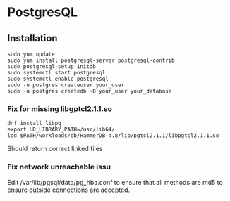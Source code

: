 # PostgresQL

## Installation

```
sudo yum update  
sudo yum install postgresql-server postgresql-contrib
sudo postgresql-setup initdb
sudo systemctl start postgresql
sudo systemctl enable postgresql
sudo -u postgres createuser your_user
sudo -u postgres createdb -O your_user your_database
```

### Fix for missing libgptcl2.1.1.so

```
dnf install libpq
export LD_LIBRARY_PATH=/usr/lib64/
ldd $PATH/workloads/db/HammerDB-4.8/lib/pgtcl2.1.1/libpgtcl2.1.1.so
```

Should return correct linked files

### Fix network unreachable issu

Edit /var/lib/pgsql/data/pg_hba.conf to ensure that all methods are md5 to ensure outside connections are accepted.


